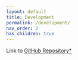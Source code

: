 ```yaml
---
layout: default
title: Development
permalink: /development/
nav_order: 2
has_children: true
---
```


Link to <a href="https://github.com/CS4850-UXA90/CS4850-Spring23-Robot/tree/main" target="_blank">GitHub Repository*</a>